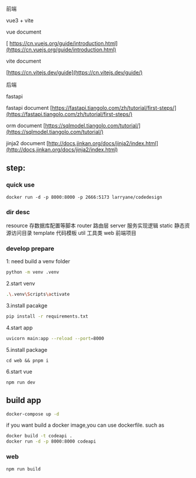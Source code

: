 前端

vue3 + vite 

vue document

[ https://cn.vuejs.org/guide/introduction.html](https://cn.vuejs.org/guide/introduction.html)

vite document

[https://cn.vitejs.dev/guide](https://cn.vitejs.dev/guide/)

后端

fastapi

fastapi document
[https://fastapi.tiangolo.com/zh/tutorial/first-steps/](https://fastapi.tiangolo.com/zh/tutorial/first-steps/)

orm document
[https://sqlmodel.tiangolo.com/tutorial/](https://sqlmodel.tiangolo.com/tutorial/)

jinja2 document
[http://docs.jinkan.org/docs/jinja2/index.html](http://docs.jinkan.org/docs/jinja2/index.html)

## step:

### quick use

```
docker run -d -p 8000:8000 -p 2666:5173 larryane/codedesign
```

### dir desc

resource 存数据库配置等脚本
router 路由层
server 服务实现逻辑
static 静态资源访问目录
template 代码模板
util 工具类
web 前端项目

### develop prepare

1: need build a venv folder

```bash
python -m venv .venv
```

2.start venv

```bash
.\.venv\Scripts\activate 
```

3.install pacakge

```bash
pip install -r requirements.txt
```

4.start app

```bash
uvicorn main:app --reload --port=8000
```

5.install  package

```
cd web && pnpm i
```

6.start vue

```
npm run dev
```



## build app

```bash
docker-compose up -d
```

if you want build a docker image,you can use dockerfile.
such as

```bash
docker build -t codeapi .
docker run -d -p 8000:8000 codeapi
```

### web

```bash
npm run build
```




